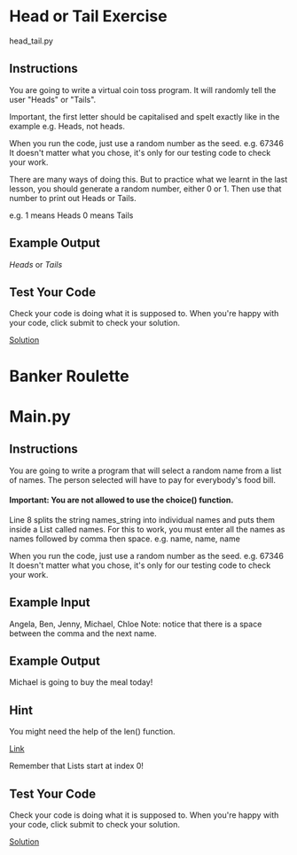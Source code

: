 # Head or Tail Exercise

head_tail.py

## Instructions
You are going to write a virtual coin toss program. It will randomly tell the user "Heads" or "Tails".

Important, the first letter should be capitalised and spelt exactly like in the example e.g. Heads, not heads.

When you run the code, just use a random number as the seed. e.g. 67346 It doesn't matter what you chose, it's only for our testing code to check your work.

There are many ways of doing this. But to practice what we learnt in the last lesson, you should generate a random number, either 0 or 1. Then use that number to print out Heads or Tails.

e.g. 1 means Heads 0 means Tails

## Example Output
*Heads*
or
*Tails*

## Test Your Code
Check your code is doing what it is supposed to. When you're happy with your code, click submit to check your solution.

[Solution](https://repl.it/@appbrewery/day-4-1-solution)




# Banker Roulette

# Main.py

## Instructions

You are going to write a program that will select a random name from a list of names. The person selected will have to pay for everybody's food bill.

#### Important: You are not allowed to use the choice() function.

Line 8 splits the string names_string into individual names and puts them inside a List called names. For this to work, you must enter all the names as names followed by comma then space. e.g. name, name, name

When you run the code, just use a random number as the seed. e.g. 67346 It doesn't matter what you chose, it's only for our testing code to check your work.

## Example Input

Angela, Ben, Jenny, Michael, Chloe
Note: notice that there is a space between the comma and the next name.

## Example Output
Michael is going to buy the meal today!

## Hint
You might need the help of the len() function.

[Link](https://stackoverflow.com/questions/1712227/how-do-i-get-the-number-of-elements-in-a-list)

Remember that Lists start at index 0!

## Test Your Code
Check your code is doing what it is supposed to. When you're happy with your code, click submit to check your solution.

[Solution](https://repl.it/@appbrewery/day-4-2-solution)
